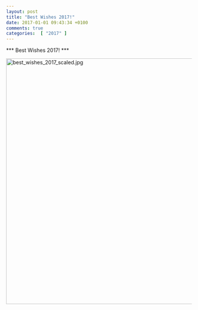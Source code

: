 ```yaml
---
layout: post
title: "Best Wishes 2017!"
date: 2017-01-01 09:43:34 +0100
comments: true
categories:  [ "2017" ]  
---
```


*** Best Wishes 2017! ***

<img src="{{ '/images/best_wishes_2017_scaled.jpg'  | relative_url }}" class="center" width="1000" height="667" alt="best_wishes_2017_scaled.jpg" />
